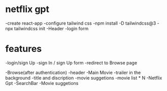 # netflix gpt
-create react-app
-configure tailwind css
     -npm install -D tailwindcss@3
     -npx tailwindcss init 
-Header
-login form

# features 
-login/sign Up 
-sign In / sign Up form
-redirect to Browse page

-Browse(after authentication)
   -header
   -Main Movie
     -trailer in the background
     -title and discription
     -movie suggetions
         -movie list * N
-Netflix Gpt
    -SearchBar
    -Movie suggetions